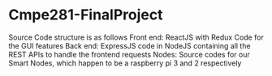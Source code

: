 # Cmpe281-FinalProject

Source Code structure is as follows 
Front end: ReactJS with Redux Code for the GUI features 
Back end: ExpressJS code in NodeJS containing all the REST APIs to handle the frontend requests
Nodes: Source codes for our Smart Nodes, which happen to be a raspberry pi 3 and 2 respectively
